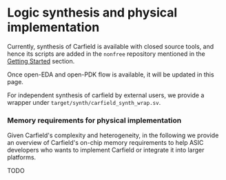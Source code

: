 # Logic synthesis and physical implementation

Currently, synthesis of Carfield is available with closed source tools, and hence its scripts are
added in the `nonfree` repository mentioned in the [Getting Started](../gs.md) section.

Once open-EDA and open-PDK flow is available, it will be updated in this page.

For independent synthesis of carfield by external users, we provide a wrapper under
`target/synth/carfield_synth_wrap.sv`.

### Memory requirements for physical implementation

Given Carfield's complexity and heterogeneity, in the following we provide an overview of Carfield's
on-chip memory requirements to help ASIC developers who wants to implement Carfield or integrate it
into larger platforms.

TODO

